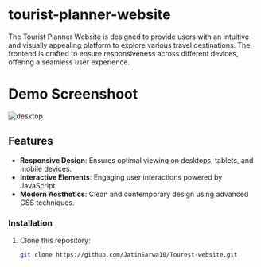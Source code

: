 # tourist-planner-website
The Tourist Planner Website is designed to provide users with an intuitive and visually appealing platform to explore various travel destinations. The frontend is crafted to ensure responsiveness across different devices, offering a seamless user experience.


# Demo Screenshoot
![desktop](https://github.com/user-attachments/assets/c9f267d8-9d88-4217-826f-127a4a8df40f)

## Features

- **Responsive Design**: Ensures optimal viewing on desktops, tablets, and mobile devices.
- **Interactive Elements**: Engaging user interactions powered by JavaScript.
- **Modern Aesthetics**: Clean and contemporary design using advanced CSS techniques.



### Installation

1. Clone this repository:
   ```bash
   git clone https://github.com/JatinSarwa10/Tourest-website.git
